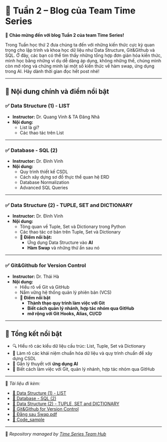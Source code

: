 # 📘 Tuần 2 – Blog của Team Time Series

🎉 **Chào mừng đến với blog Tuần 2 của team Time Series!**

Trong 
Tuần học thứ 2 đưa chúng ta đến với những kiến thức cực kỳ quan trọng cho lập trình và khoa học dữ liệu như Data Structure, Git&Github và SQL. Ở đây, các bạn có thể tìm thấy những tổng hợp đơn giản hóa kiến thức, mình học bằng những ví dụ dễ dàng áp dụng, không những thế, chúng mình còn mở rộng và chứng minh lại một số kiến thức về hàm swap, ứng dụng trong AI. Hãy dành thời gian đọc hết post nhé!

---

## 📅 **Nội dung chính và điểm nổi bật**

### ✅ **Data Structure (1) - LIST**
- **Instructor:** Dr. Quang Vinh & TA Đăng Nhã
- **Nội dung:**
  - List là gì?
  - Các thao tác trên List

---

### ✅ **Database - SQL (2)**
- **Instructor:** Dr. Đình Vinh
- **Nội dung:**
  - Quy trình thiết kế CSDL
  - Cách xây dựng sơ đồ thực thể quan hệ ERD
  -  Database Normalization
  - Advanced SQL Queries

---

### ✅ **Data Structure (2) - TUPLE, SET and DICTIONARY**
- **Instructor:** Dr. Đình Vinh
- **Nội dung:**
  - Tông quan về Tuple, Set và Dictionary trong Python
  - Các thao tác cơ bản trên Tuple, Set và Dictionary
  - **📌 Điểm nổi bật:**
    - Ứng dụng Data Structure vào **AI**
    - **Hàm Swap** và những thứ ẩn sau nó

---

### ✅ **Git&Github for Version Control**
- **Instructor:** Dr. Thái Hà
- **Nội dung:**
  - Hiểu rõ về Git và GitHub
  - Nắm vững hệ thống quản lý phiên bản (VCS)
  - **🧮 Điểm nổi bật**
    - **Thành thạo quy trình làm việc với Git** 
    - **Biết cách quản lý nhánh, hợp tác nhóm qua GitHub**
    - **mở rộng với Git Hooks, Alias, CI/CD**

---

## 📌 **Tổng kết nổi bật**
- 🔍 Hiểu rõ các kiểu dữ liệu cấu trúc: List, Tuple, Set và Dictionary
- 🧠 Làm rõ các khái niệm chuẩn hóa dữ liệu và quy trình chuẩn để xây dựng CSDL
- 💼 Gắn lý thuyết với **ứng dụng AI**
- 🔬 Biết cách làm việc với Git, quản lý nhánh, hợp tác nhóm qua GitHub

---

📂 *Tài liệu đi kèm:*  

- [📄 Data Structure (1) - LIST](./Data_Structure_(1)_LIST.pdf)  
- [📄 Database - SQL (2)](./Database_SQL(2).pdf)  
- [📄 Data Structure (2) - TUPLE, SET and DICTIONARY](./Data_Structure_(2)_TUPLE_SET_and_DICTIONARY.pdf)  
- [📄 Git&Github for Version Control](./)  
- [📄 Đằng sau Swap.pdf](./Đằng_sau_Swap.pdf)
- [📄 Code_sample](./Code_sample/)

---

🧠 *Repository managed by [Time Series Team Hub](https://github.com/Jennifer1907/Time-Series-Team-Hub)*

